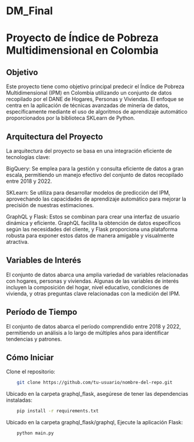 # DM_Final
# Proyecto de Índice de Pobreza Multidimensional en Colombia
## Objetivo
Este proyecto tiene como objetivo principal predecir el Índice de Pobreza Multidimensional (IPM) en Colombia utilizando un conjunto de datos recopilado por el DANE de Hogares, Personas y Viviendas. El enfoque se centra en la aplicación de técnicas avanzadas de minería de datos, específicamente mediante el uso de algoritmos de aprendizaje automático proporcionados por la biblioteca SKLearn de Python.

## Arquitectura del Proyecto
La arquitectura del proyecto se basa en una integración eficiente de tecnologías clave:

BigQuery: Se emplea para la gestión y consulta eficiente de datos a gran escala, permitiendo un manejo efectivo del conjunto de datos recopilado entre 2018 y 2022.

SKLearn: Se utiliza para desarrollar modelos de predicción del IPM, aprovechando las capacidades de aprendizaje automático para mejorar la precisión de nuestras estimaciones.

GraphQL y Flask: Estos se combinan para crear una interfaz de usuario dinámica y eficiente. GraphQL facilita la obtención de datos específicos según las necesidades del cliente, y Flask proporciona una plataforma robusta para exponer estos datos de manera amigable y visualmente atractiva.

## Variables de Interés
El conjunto de datos abarca una amplia variedad de variables relacionadas con hogares, personas y viviendas. Algunas de las variables de interés incluyen la composición del hogar, nivel educativo, condiciones de vivienda, y otras preguntas clave relacionadas con la medición del IPM.

## Período de Tiempo
El conjunto de datos abarca el período comprendido entre 2018 y 2022, permitiendo un análisis a lo largo de múltiples años para identificar tendencias y patrones.

## Cómo Iniciar
Clone el repositorio: 
```bash
    git clone https://github.com/tu-usuario/nombre-del-repo.git
```

Ubicado en la carpeta graphql_flask, asegúrese de tener las dependencias instaladas: 
```bash
    pip install -r requirements.txt
```

Ubicado en la carpeta graphql_flask/graphql, Ejecute la aplicación Flask: 
```bash
    python main.py
```

